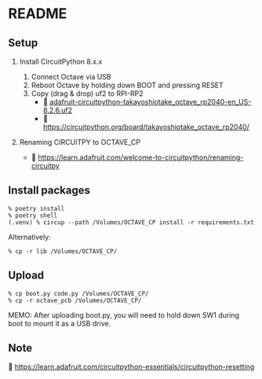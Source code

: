 # README

## Setup

1. Install CircuitPython 8.x.x
    1. Connect Octave via USB
    2. Reboot Octave by holding down BOOT and pressing RESET
    3. Copy (drag & drop) uf2 to RPI-RP2
        - 📄 [adafruit-circuitpython-takayoshiotake_octave_rp2040-en_US-8.2.6.uf2](../circuitpython-bin/adafruit-circuitpython-takayoshiotake_octave_rp2040-en_US-8.2.6.uf2)
        - 🔗 <https://circuitpython.org/board/takayoshiotake_octave_rp2040/>

2. Renaming CIRCUITPY to OCTAVE_CP

    - 🔗 <https://learn.adafruit.com/welcome-to-circuitpython/renaming-circuitpy>

## Install packages

```shell-session
% poetry install
% poetry shell
(.venv) % circup --path /Volumes/OCTAVE_CP install -r requirements.txt
```

Alternatively:

```shell-session
% cp -r lib /Volumes/OCTAVE_CP/
```

## Upload

```shell-session
% cp boot.py code.py /Volumes/OCTAVE_CP/
% cp -r octave_pcb /Volumes/OCTAVE_CP/
```

MEMO: After uploading boot.py, you will need to hold down SW1 during boot to mount it as a USB drive.

## Note

🔗 <https://learn.adafruit.com/circuitpython-essentials/circuitpython-resetting>
